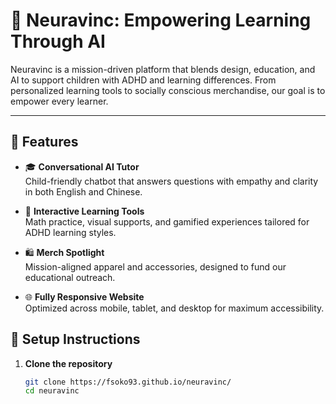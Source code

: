 # 🧠 Neuravinc: Empowering Learning Through AI

Neuravinc is a mission-driven platform that blends design, education, and AI to support children with ADHD and learning differences. From personalized learning tools to socially conscious merchandise, our goal is to empower every learner.

---

## 🌟 Features

- 🎓 **Conversational AI Tutor**  
  Child-friendly chatbot that answers questions with empathy and clarity in both English and Chinese.

- 🧩 **Interactive Learning Tools**  
  Math practice, visual supports, and gamified experiences tailored for ADHD learning styles.

- 🛍️ **Merch Spotlight**  
  Mission-aligned apparel and accessories, designed to fund our educational outreach.

- 🌐 **Fully Responsive Website**  
  Optimized across mobile, tablet, and desktop for maximum accessibility.


## 🚀 Setup Instructions

1. **Clone the repository**

   ```bash
   git clone https://fsoko93.github.io/neuravinc/
   cd neuravinc
